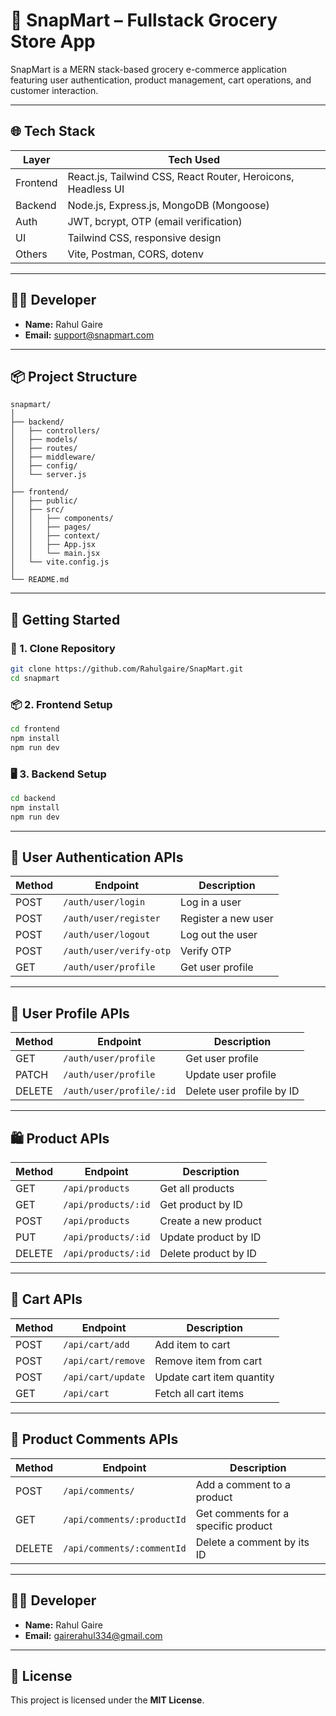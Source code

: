# 🛒 SnapMart – Fullstack Grocery Store App

SnapMart is a MERN stack-based grocery e-commerce application featuring user authentication, product management, cart operations, and customer interaction.

---

## 🌐 Tech Stack

| Layer     | Tech Used                                      |
|-----------|------------------------------------------------|
| Frontend  | React.js, Tailwind CSS, React Router, Heroicons, Headless UI |
| Backend   | Node.js, Express.js, MongoDB (Mongoose)        |
| Auth      | JWT, bcrypt, OTP (email verification)          |
| UI        | Tailwind CSS, responsive design                |
| Others    | Vite, Postman, CORS, dotenv                    |

---

## 🧑‍💻 Developer

- **Name:** Rahul Gaire  
- **Email:** support@snapmart.com  

---

## 📦 Project Structure

```
snapmart/
│
├── backend/
│   ├── controllers/
│   ├── models/
│   ├── routes/
│   ├── middleware/
│   ├── config/
│   └── server.js
│
├── frontend/
│   ├── public/
│   ├── src/
│   │   ├── components/
│   │   ├── pages/
│   │   ├── context/
│   │   ├── App.jsx
│   │   └── main.jsx
│   └── vite.config.js
│
└── README.md
```

---

## 🚀 Getting Started

### 📁 1. Clone Repository

```bash
git clone https://github.com/Rahulgaire/SnapMart.git
cd snapmart
```

### 📦 2. Frontend Setup

```bash
cd frontend
npm install
npm run dev
```

### 🖥️ 3. Backend Setup

```bash
cd backend
npm install
npm run dev
```

---

## 🔐 User Authentication APIs

| Method | Endpoint                    | Description            |
|--------|-----------------------------|------------------------|
| POST   | `/auth/user/login`          | Log in a user          |
| POST   | `/auth/user/register`       | Register a new user    |
| POST   | `/auth/user/logout`         | Log out the user       |
| POST   | `/auth/user/verify-otp`     | Verify OTP             |
| GET    | `/auth/user/profile`        | Get user profile       |

---

## 👤 User Profile APIs

| Method | Endpoint                      | Description                  |
|--------|-------------------------------|------------------------------|
| GET    | `/auth/user/profile`          | Get user profile             |
| PATCH  | `/auth/user/profile`          | Update user profile          |
| DELETE | `/auth/user/profile/:id`      | Delete user profile by ID    |

---

## 🛍️ Product APIs

| Method | Endpoint                     | Description                   |
|--------|------------------------------|-------------------------------|
| GET    | `/api/products`              | Get all products              |
| GET    | `/api/products/:id`          | Get product by ID             |
| POST   | `/api/products`              | Create a new product          |
| PUT    | `/api/products/:id`          | Update product by ID          |
| DELETE | `/api/products/:id`          | Delete product by ID          |

---

## 🛒 Cart APIs

| Method | Endpoint                 | Description                 |
|--------|--------------------------|-----------------------------|
| POST   | `/api/cart/add`          | Add item to cart            |
| POST   | `/api/cart/remove`       | Remove item from cart       |
| POST   | `/api/cart/update`       | Update cart item quantity   |
| GET    | `/api/cart`              | Fetch all cart items        |

---

## 💬 Product Comments APIs

| Method | Endpoint                            | Description                         |
|--------|-------------------------------------|-------------------------------------|
| POST   | `/api/comments/`                    | Add a comment to a product          |
| GET    | `/api/comments/:productId`          | Get comments for a specific product |
| DELETE | `/api/comments/:commentId`          | Delete a comment by its ID          |

---
## 🧑‍💻 Developer

- **Name:** Rahul Gaire  
- **Email:** gairerahul334@gmail.com  

---
## 📄 License

This project is licensed under the **MIT License**.
